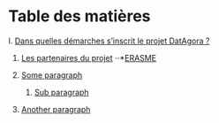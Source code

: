 # Table des matières


I. [Dans quelles démarches s’inscrit le projet DatAgora ?](#I)
  1. [Les partenaires du projet](#IA)
  ⋅⋅*[ERASME](#IA1)
        
2. [Some paragraph](#paragraph1)
    1. [Sub paragraph](#subparagraph1)
3. [Another paragraph](#paragraph2)
